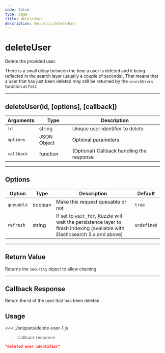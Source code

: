 ```yaml
---
code: false
type: page
title: deleteUser
description: Security:deleteUser
---
```


# deleteUser

Delete the provided user.

<div class="alert alert-info">
There is a small delay between the time a user is deleted and it being reflected in the search layer (usually a couple of seconds).
That means that a user that has just been deleted may still be returned by the <code>searchUsers</code> function at first.
</div>

---

## deleteUser(id, [options], [callback])

| Arguments  | Type        | Description                               |
| ---------- | ----------- | ----------------------------------------- |
| `id`       | string      | Unique user identifier to delete          |
| `options`  | JSON Object | Optional parameters                       |
| `callback` | function    | (Optional) Callback handling the response |

---

## Options

| Option     | Type    | Description                                                                                                                  | Default     |
| ---------- | ------- | ---------------------------------------------------------------------------------------------------------------------------- | ----------- |
| `queuable` | boolean | Make this request queuable or not                                                                                            | `true`      |
| `refresh`  | string  | If set to `wait_for`, Kuzzle will wait the persistence layer to finish indexing (available with Elasticsearch 5.x and above) | `undefined` |

---

## Return Value

Returns the `Security` object to allow chaining.

---

## Callback Response

Return the id of the user that has been deleted.

## Usage

<<< ./snippets/delete-user-1.js

> Callback response

```json
"deleted user identifier"
```
